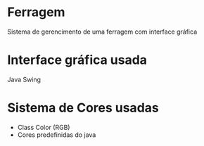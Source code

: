 # Ferragem
Sistema de gerencimento de uma ferragem com interface gráfica

# Interface gráfica usada
Java Swing

# Sistema de Cores usadas
 - Class Color (RGB)
 - Cores predefinidas do java
